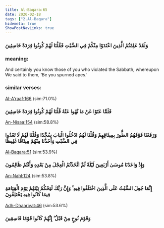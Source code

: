 ```yaml
---
title: Al-Baqara:65
date: 2020-02-18
tags: ["2.Al-Baqara"]
hidemeta: true 
ShowPostNavLinks: true 
---
```

### وَلَقَدْ عَلِمْتُمُ الَّذِينَ اعْتَدَوْا مِنْكُمْ فِي السَّبْتِ فَقُلْنَا لَهُمْ كُونُوا قِرَدَةً خَاسِئِينَ
### meaning: 
And certainly you know those of you who violated the Sabbath, whereupon We said to them, ‘Be you spurned apes.’
### similar verses: 

[Al-A'raaf:166](/7/166) (sim:71.0%)

### فَلَمَّا عَتَوْا عَنْ مَا نُهُوا عَنْهُ قُلْنَا لَهُمْ كُونُوا قِرَدَةً خَاسِئِينَ

[An-Nisaa:154](/4/154) (sim:58.8%)

### وَرَفَعْنَا فَوْقَهُمُ الطُّورَ بِمِيثَاقِهِمْ وَقُلْنَا لَهُمُ ادْخُلُوا الْبَابَ سُجَّدًا وَقُلْنَا لَهُمْ لَا تَعْدُوا فِي السَّبْتِ وَأَخَذْنَا مِنْهُمْ مِيثَاقًا غَلِيظًا

[Al-Baqara:51](/2/51) (sim:53.9%)

### وَإِذْ وَاعَدْنَا مُوسَىٰ أَرْبَعِينَ لَيْلَةً ثُمَّ اتَّخَذْتُمُ الْعِجْلَ مِنْ بَعْدِهِ وَأَنْتُمْ ظَالِمُونَ

[An-Nahl:124](/16/124) (sim:53.8%)

### إِنَّمَا جُعِلَ السَّبْتُ عَلَى الَّذِينَ اخْتَلَفُوا فِيهِ ۚ وَإِنَّ رَبَّكَ لَيَحْكُمُ بَيْنَهُمْ يَوْمَ الْقِيَامَةِ فِيمَا كَانُوا فِيهِ يَخْتَلِفُونَ

[Adh-Dhaariyat:46](/51/46) (sim:53.6%)

### وَقَوْمَ نُوحٍ مِنْ قَبْلُ ۖ إِنَّهُمْ كَانُوا قَوْمًا فَاسِقِينَ
